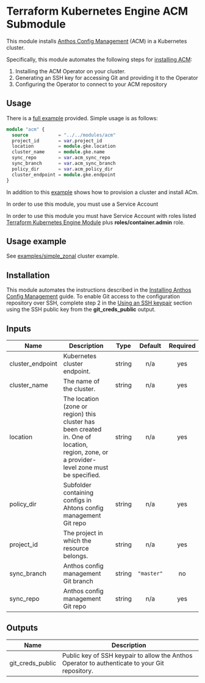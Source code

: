# Terraform Kubernetes Engine ACM Submodule

This module installs [Anthos Config Management](https://cloud.google.com/anthos-config-management/docs/) (ACM) in a Kubernetes cluster.

Specifically, this module automates the following steps for [installing ACM](https://cloud.google.com/anthos-config-management/docs/how-to/installing):
1. Installing the ACM Operator on your cluster.
2. Generating an SSH key for accessing Git and providing it to the Operator
3. Configuring the Operator to connect to your ACM repository

## Usage

There is a [full example](../../examples/simple_zonal) provided. Simple usage is as follows:

```tf
module "acm" {
  source           = "../../modules/acm"
  project_id       = var.project_id
  location         = module.gke.location
  cluster_name     = module.gke.name
  sync_repo        = var.acm_sync_repo
  sync_branch      = var.acm_sync_branch
  policy_dir       = var.acm_policy_dir
  cluster_endpoint = module.gke.endpoint
}
```


In addition to this [example](../../examples/simple_zonal) shows how to provision a cluster and install ACm. 


In order to use this module, you must use a Service Account 

In order to use this module you must have Service Account with roles listed [Terraform Kubernetes Engine Module](../../README.md)
plus **roles/container.admin** role.

## Usage example

See [examples/simple_zonal](../../examples/simple_zonal) cluster example.

## Installation

This module automates the instructions described in the [Installing Anthos Config Management](https://cloud.google.com/anthos-config-management/docs/how-to/installing) guide.
To enable Git access to the configuration repository over SSH, complete step 2 in the [Using an SSH keypair](https://cloud.google.com/anthos-config-management/docs/how-to/installing#git-creds-ssh) section using the SSH public key from the **git\_creds\_public** output.

 <!-- BEGINNING OF PRE-COMMIT-TERRAFORM DOCS HOOK -->
## Inputs

| Name | Description | Type | Default | Required |
|------|-------------|:----:|:-----:|:-----:|
| cluster\_endpoint | Kubernetes cluster endpoint. | string | n/a | yes |
| cluster\_name | The name of the cluster. | string | n/a | yes |
| location | The location (zone or region) this cluster has been created in. One of location, region, zone, or a provider-level zone must be specified. | string | n/a | yes |
| policy\_dir | Subfolder containing configs in Ahtons config management Git repo | string | n/a | yes |
| project\_id | The project in which the resource belongs. | string | n/a | yes |
| sync\_branch | Anthos config management Git branch | string | `"master"` | no |
| sync\_repo | Anthos config management Git repo | string | n/a | yes |

## Outputs

| Name | Description |
|------|-------------|
| git\_creds\_public | Public key of SSH keypair to allow the Anthos Operator to authenticate to your Git repository. |

 <!-- END OF PRE-COMMIT-TERRAFORM DOCS HOOK -->

